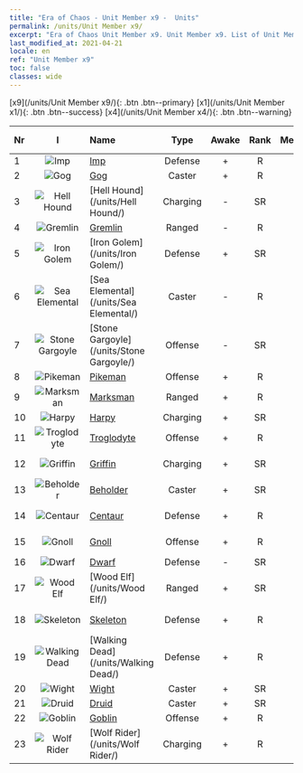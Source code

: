 ```yaml
---
title: "Era of Chaos - Unit Member x9 -  Units"
permalink: /units/Unit Member x9/
excerpt: "Era of Chaos Unit Member x9. Unit Member x9. List of Unit Member in Era of Chaos"
last_modified_at: 2021-04-21
locale: en
ref: "Unit Member x9"
toc: false
classes: wide
---
```

 [x9](/units/Unit Member x9/){: .btn .btn--primary} [x1](/units/Unit Member x1/){: .btn .btn--success} [x4](/units/Unit Member x4/){: .btn .btn--warning} 

  | Nr | I |         Name        |   Type   | Awake |    Rank   |   Members     |  Stars  | Exclusive | Attack  |     HP    |  Awaken Name  |
  |:---|:-:|:--------------------|:--------:|:-----:|:---------:|:-------------:|:-------:|:---------:|:-------:|:---------:|:--------------|
  | 1 | ![Imp](/images/u/ti_xiaoemo.jpg) | [Imp](/units/Imp/) | Defense | + | R | x9 | <i class="fas fa-star"/> | - | 51.3 | 1224 |  Familiar  |
  | 2 | ![Gog](/images/u/ti_touhuoguai.jpg) | [Gog](/units/Gog/) | Caster | + | R | x9 | <i class="fas fa-star"/> | - | 102.6 | 629 |  Magog  |
  | 3 | ![Hell Hound](/images/u/ti_santouquan.jpg) | [Hell Hound](/units/Hell Hound/) | Charging | - | SR | x9 | <i class="fas fa-star"/><i class="fas fa-star"/> | - | 77.8 | 827 |   -   |
  | 4 | ![Gremlin](/images/u/ti_xiaoyaojing.jpg) | [Gremlin](/units/Gremlin/) | Ranged | - | R | x9 | <i class="fas fa-star"/> | - | 84.4 | 645 |   -   |
  | 5 | ![Iron Golem](/images/u/ti_tieren.jpg) | [Iron Golem](/units/Iron Golem/) | Defense | + | SR | x9 | <i class="fas fa-star"/><i class="fas fa-star"/> | - | 151.4 | 1850 |  Gold Golem  |
  | 6 | ![Sea Elemental](/images/u/ti_haiyuansu.jpg) | [Sea Elemental](/units/Sea Elemental/) | Caster | - | R | x9 | <i class="fas fa-star"/> | - | 201.8 | 1446 |  Tidal Elemental  |
  | 7 | ![Stone Gargoyle](/images/u/ti_shixianggui.jpg) | [Stone Gargoyle](/units/Stone Gargoyle/) | Offense | - | SR | x9 | <i class="fas fa-star"/><i class="fas fa-star"/> | - | 48.0 | 300 |    |
  | 8 | ![Pikeman](/images/u/ti_jibing.jpg) | [Pikeman](/units/Pikeman/) | Offense | + | R | x9 | <i class="fas fa-star"/> | - | 84.4 | 645 |  Halberdier  |
  | 9 | ![Marksman](/images/u/ti_nushou.jpg) | [Marksman](/units/Marksman/) | Ranged | + | R | x9 | <i class="fas fa-star"/> | - | 85.3 | 438 |  Master Archer  |
  | 10 | ![Harpy](/images/u/ti_yingshenren.jpg) | [Harpy](/units/Harpy/) | Charging | + | SR | x9 | <i class="fas fa-star"/><i class="fas fa-star"/> | - | 74.0 | 860 |  Harpy Hag  |
  | 11 | ![Troglodyte](/images/u/ti_dongxueren.jpg) | [Troglodyte](/units/Troglodyte/) | Offense | + | R | x9 | <i class="fas fa-star"/> | - | 86.0 | 744 |  Dark Troglodyte  |
  | 12 | ![Griffin](/images/u/ti_shijiu.jpg) | [Griffin](/units/Griffin/) | Charging | + | SR | x9 | <i class="fas fa-star"/><i class="fas fa-star"/> | - | 151.4 | 1850 |  Royal Griffin  |
  | 13 | ![Beholder](/images/u/ti_xieyan.jpg) | [Beholder](/units/Beholder/) | Caster | + | SR | x9 | <i class="fas fa-star"/><i class="fas fa-star"/><i class="fas fa-star"/> | - | 115.8 | 744 |  Evil Eye  |
  | 14 | ![Centaur](/images/u/ti_banrenma.jpg) | [Centaur](/units/Centaur/) | Defense | + | R | x9 | <i class="fas fa-star"/> | - | 111.0 | 2691 |  Centaur Captain  |
  | 15 | ![Gnoll](/images/u/ti_langren.jpg) | [Gnoll](/units/Gnoll/) | Offense | + | R | x9 | <i class="fas fa-star"/> | - | 84.4 | 761 |  Gnoll Warrior  |
  | 16 | ![Dwarf](/images/u/ti_airen.jpg) | [Dwarf](/units/Dwarf/) | Defense | - | SR | x9 | <i class="fas fa-star"/><i class="fas fa-star"/> | - | 54.6 | 1324 |   -   |
  | 17 | ![Wood Elf](/images/u/ti_mujingling.jpg) | [Wood Elf](/units/Wood Elf/) | Ranged | + | SR | x9 | <i class="fas fa-star"/><i class="fas fa-star"/> | - | 92.4 | 438 |  Grand Elf  |
  | 18 | ![Skeleton](/images/u/ti_kulouzhanshi.jpg) | [Skeleton](/units/Skeleton/) | Defense | + | R | x9 | <i class="fas fa-star"/> | - | 57.9 | 1158 |  Skeleton Warrior  |
  | 19 | ![Walking Dead](/images/u/ti_jiangshi.jpg) | [Walking Dead](/units/Walking Dead/) | Defense | + | R | x9 | <i class="fas fa-star"/> | - | 117.7 | 2758 |  Zombie  |
  | 20 | ![Wight](/images/u/ti_youling.jpg) | [Wight](/units/Wight/) | Caster | + | SR | x9 | <i class="fas fa-star"/><i class="fas fa-star"/> | - | 107.5 | 662 |  Wraith  |
  | 21 | ![Druid](/images/u/ti_deluyi.jpg) | [Druid](/units/Druid/) | Caster | + | SR | x9 | <i class="fas fa-star"/><i class="fas fa-star"/><i class="fas fa-star"/> | - | 102.6 | 844 |  Archdruid  |
  | 22 | ![Goblin](/images/u/ti_shourenzhanshi.jpg) | [Goblin](/units/Goblin/) | Offense | + | R | x9 | <i class="fas fa-star"/> | - | 82.7 | 761 |  Hobgoblin  |
  | 23 | ![Wolf Rider](/images/u/ti_langqibing.jpg) | [Wolf Rider](/units/Wolf Rider/) | Charging | + | R | x9 | <i class="fas fa-star"/> | - | 72.8 | 860 |  Wolf Raider  |
